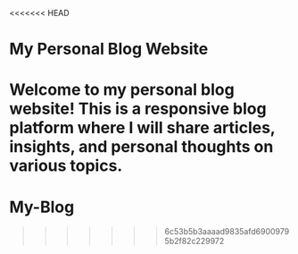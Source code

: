 <<<<<<< HEAD
# My Personal Blog Website

Welcome to my personal blog website! This is a responsive blog platform where I will share articles, insights, and personal thoughts on various topics.
=======
# My-Blog
>>>>>>> 6c53b5b3aaaad9835afd69009795b2f82c229972
